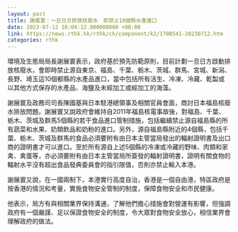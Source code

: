 ```yaml
---
layout: post
title: 謝展寰：一旦日方排放核廢水　即禁止10個縣水產進口
date: 2023-07-12 16:04:12.000000000 +08:00
link: https://news.rthk.hk/rthk/ch/component/k2/1708541-20230712.htm
categories: rthk
---
```


環境及生態局局長謝展寰表示，政府基於預先防範原則，目前計劃一旦日方啟動排放核廢水，會即時禁止源自東京、福島、千葉、栃木、茨城、群馬、宮城、新潟、長野、埼玉這10個都縣的水產品進口，當中包括所有活生、冷凍、冷藏、乾製或以其他方式保存的水產品、海鹽及未經加工或經加工的海藻。

謝展寰及政務司司長陳國基與日本駐港總領事及相關官員會面，商討日本福島核廢水排放問題。謝展寰又說政府會維持自2011年福島核電事故後，對福島、千葉、栃木、茨城及群馬5個縣的若干食品進口管制措施，包括繼續禁止源自福島縣的所有蔬菜和水果、奶類飲品和奶粉的進口。另外，源自福島縣附近的4個縣，包括千葉、栃木、茨城及群馬的食品必須要附有由日本主管當局發出的輻射證明書及出口商的證明書才可以進口。至於所有源自上述5個縣的冷凍或冷藏的野味、肉類和家禽、禽蛋等，亦必須要附有由日本主管當局所簽發的輻射證明書，證明有關食物的輻射水平沒有超出食品發典委員會的指引限值，否則亦禁止輸入本港。

謝展寰又說，在一國兩制下，本港實行高度自治，香港是一個自由港，特區政府是按香港的情況和考量，實施食物安全管制的制度，保障食物安全和市民健康。

他表示，局方有與相關業界保持溝通，了解他們擔心措施會對營運有影響，但強調政府有一個嚴謹、足以保證食物安全的制度，令大眾對食物安全放心，相信業界會理解政府的做法。
